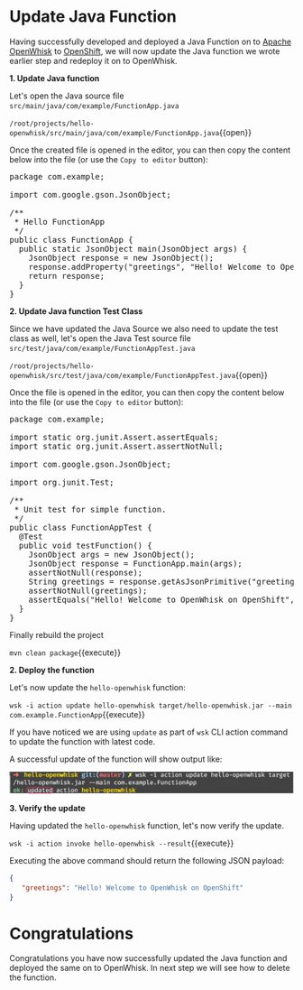 # Update Java Function

Having successfully developed and deployed a Java Function on to [Apache OpenWhisk](https://openwhisk.apache.org/) to [OpenShift](https://openshift.com), we will now update the Java function we wrote earlier step and redeploy it on to OpenWhisk.

**1. Update Java function**

Let's open the Java source file `src/main/java/com/example/FunctionApp.java`

``/root/projects/hello-openwhisk/src/main/java/com/example/FunctionApp.java``{{open}}

Once the created file is opened in the editor, you can then copy the content below into the file (or use the `Copy to editor` button):

<pre class="file" data-filename="/root/projects/hello-openwhisk/src/main/java/com/example/FunctionApp.java" data-target="replace">
package com.example;

import com.google.gson.JsonObject;

/**
 * Hello FunctionApp
 */
public class FunctionApp {
  public static JsonObject main(JsonObject args) {
    JsonObject response = new JsonObject();
    response.addProperty("greetings", "Hello! Welcome to OpenWhisk on OpenShift");
    return response;
  }
}
</pre>

**2. Update Java function Test Class**

Since we have updated the Java Source we also need to update the test class as well, let's open the Java Test source file `src/test/java/com/example/FunctionAppTest.java`

``/root/projects/hello-openwhisk/src/test/java/com/example/FunctionAppTest.java``{{open}}

Once the file is opened in the editor, you can then copy the content below into the file (or use the `Copy to editor` button):

<pre class="file" data-filename="/root/projects/hello-openwhisk/src/test/java/com/example/FunctionAppTest.java" data-target="replace">
package com.example;

import static org.junit.Assert.assertEquals;
import static org.junit.Assert.assertNotNull;

import com.google.gson.JsonObject;

import org.junit.Test;

/**
 * Unit test for simple function.
 */
public class FunctionAppTest {
  @Test
  public void testFunction() {
    JsonObject args = new JsonObject();
    JsonObject response = FunctionApp.main(args);
    assertNotNull(response);
    String greetings = response.getAsJsonPrimitive("greetings").getAsString();
    assertNotNull(greetings);
    assertEquals("Hello! Welcome to OpenWhisk on OpenShift", greetings);
  }
}
</pre>

Finally rebuild the project 

``mvn clean package``{{execute}}

**2. Deploy the function**

Let's now update the `hello-openwhisk` function:

``wsk -i action update hello-openwhisk target/hello-openwhisk.jar --main com.example.FunctionApp``{{execute}}

If you have noticed we are using `update` as part of `wsk` CLI action command to update the function with latest code.

A successful update of the function will show output like:

![Updated Action](../assets/ow_action_update_result.png)

**3. Verify the update**

Having updated the `hello-openwhisk` function, let's now verify the update.

``wsk -i action invoke hello-openwhisk --result``{{execute}}

Executing the above command should return the following JSON payload:

```json
{
   "greetings": "Hello! Welcome to OpenWhisk on OpenShift"
}
```

# Congratulations

Congratulations you have now successfully updated the Java function and deployed the same on to OpenWhisk.   In next step we will see how to delete the function.
